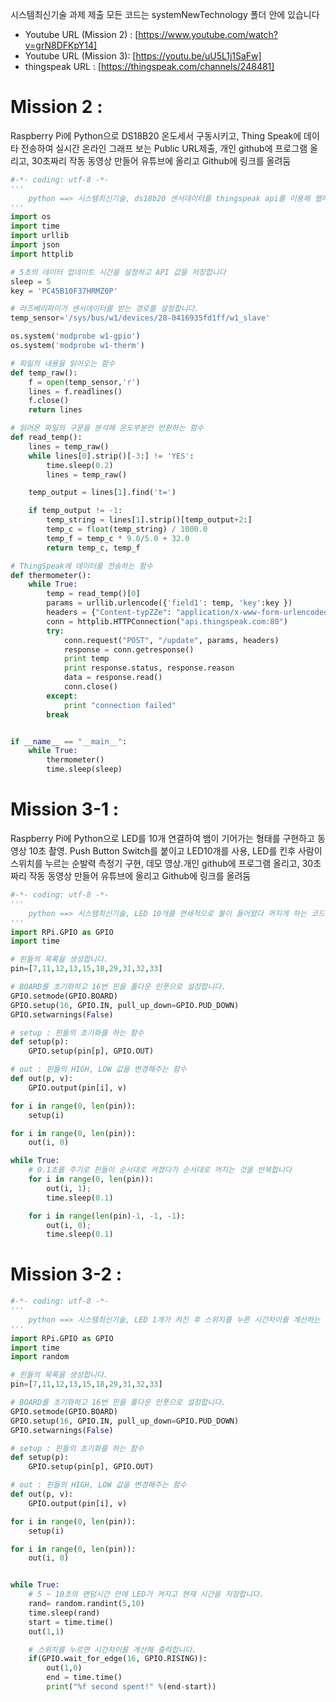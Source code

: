 시스템최신기술 과제 제출
모든 코드는 systemNewTechnology 폴더 안에 있습니다

- Youtube URL (Mission 2) :    [https://www.youtube.com/watch?v=grN8DFKpY14]
- Youtube URL (Mission 3):     [https://youtu.be/uU5L1j1SaFw]
- thingspeak URL :             [https://thingspeak.com/channels/248481]

# Mission 2 :
Raspberry Pi에 Python으로 DS18B20 온도세서 구동시키고, Thing Speak에 데이타 전송하여 실시간 온라인 그래프 보는 Public URL제출,  개인 github에 프로그램 올리고, 30초짜리 작동 동영상 만들어 유튜브에 올리고 Github에 링크를 올려둠
```python
#-*- coding: utf-8 -*-
'''
    python ==> 시스템최신기술, ds18b20 센서데이터를 thingspeak api를 이용해 웹에 뿌려주는 코드
'''
import os
import time
import urllib
import json
import httplib

# 5초의 데이터 업데이트 시간을 설정하고 API 값을 저장합니다
sleep = 5
key = 'PC45B10F37HRMZ0P'

# 라즈베리파이가 센서데이터를 받는 경로를 설정합니다.
temp_sensor='/sys/bus/w1/devices/28-0416935fd1ff/w1_slave'

os.system('modprobe w1-gpio')
os.system('modprobe w1-therm')

# 파일의 내용을 읽어오는 함수
def temp_raw():
    f = open(temp_sensor,'r')
    lines = f.readlines()
    f.close()
    return lines

# 읽어온 파일의 구문을 분석해 온도부분만 반환하는 함수
def read_temp():
    lines = temp_raw()
    while lines[0].strip()[-3:] != 'YES':
        time.sleep(0.2)
        lines = temp_raw()

    temp_output = lines[1].find('t=')

    if temp_output != -1:
        temp_string = lines[1].strip()[temp_output+2:]
        temp_c = float(temp_string) / 1000.0
        temp_f = temp_c * 9.0/5.0 + 32.0
        return temp_c, temp_f

# ThingSpeak에 데이터를 전송하는 함수
def thermometer():
    while True:
        temp = read_temp()[0]
        params = urllib.urlencode({'field1': temp, 'key':key })
        headers = {"Content-typZZe": "application/x-www-form-urlencoded","Accept": "text/plain"}
        conn = httplib.HTTPConnection("api.thingspeak.com:80")
        try:
            conn.request("POST", "/update", params, headers)
            response = conn.getresponse()
            print temp
            print response.status, response.reason
            data = response.read()
            conn.close()
        except:
            print "connection failed"
        break


if __name__ == "__main__":
    while True:
        thermometer()
        time.sleep(sleep)
```


# Mission 3-1 :
Raspberry Pi에 Python으로 LED를 10개 연결하여 뱀이 기어가는 형태를 구현하고 동영상 10초 촬영.  Push Button Switch를 붙이고 LED10개를 사용, LED를 킨후 사람이 스위치를 누르는 순발력 측정기 구현, 데모 영상.개인 github에 프로그램 올리고, 30초짜리 작동 동영상 만들어 유튜브에 올리고 Github에 링크를 올려둠
```python
#-*- coding: utf-8 -*-
'''
    python ==> 시스템최신기술, LED 10개를 연쇄적으로 불이 들어왔다 꺼지게 하는 코드
'''
import RPi.GPIO as GPIO
import time

# 핀들의 목록을 생성합니다.
pin=[7,11,12,13,15,18,29,31,32,33]

# BOARD를 초기화하고 16번 핀을 풀다운 인풋으로 설정합니다.
GPIO.setmode(GPIO.BOARD)
GPIO.setup(16, GPIO.IN, pull_up_down=GPIO.PUD_DOWN)
GPIO.setwarnings(False)

# setup : 핀들의 초기화를 하는 함수
def setup(p):
    GPIO.setup(pin[p], GPIO.OUT)

# out : 핀들의 HIGH, LOW 값을 변경해주는 함수
def out(p, v):
    GPIO.output(pin[i], v)

for i in range(0, len(pin)):
    setup(i)

for i in range(0, len(pin)):
    out(i, 0)

while True:
    # 0.1초를 주기로 핀들이 순서대로 켜졌다가 순서대로 꺼지는 것을 반복합니다
    for i in range(0, len(pin)):
        out(i, 1);
        time.sleep(0.1)

    for i in range(len(pin)-1, -1, -1):
        out(i, 0);
        time.sleep(0.1)
```

# Mission 3-2 :
```python
#-*- coding: utf-8 -*-
'''
    python ==> 시스템최신기술, LED 1개가 켜진 후 스위치를 누른 시간차이를 계산하는 코드
'''
import RPi.GPIO as GPIO
import time
import random

# 핀들의 목록을 생성합니다.
pin=[7,11,12,13,15,18,29,31,32,33]

# BOARD를 초기화하고 16번 핀을 풀다운 인풋으로 설정합니다.
GPIO.setmode(GPIO.BOARD)
GPIO.setup(16, GPIO.IN, pull_up_down=GPIO.PUD_DOWN)
GPIO.setwarnings(False)

# setup : 핀들의 초기화를 하는 함수
def setup(p):
    GPIO.setup(pin[p], GPIO.OUT)

# out : 핀들의 HIGH, LOW 값을 변경해주는 함수
def out(p, v):
    GPIO.output(pin[i], v)

for i in range(0, len(pin)):
    setup(i)

for i in range(0, len(pin)):
    out(i, 0)


while True:
    # 5 ~ 10초의 랜덤시간 안에 LED가 켜지고 현재 시간을 저장합니다.
    rand= random.randint(5,10)
    time.sleep(rand)
    start = time.time()
    out(1,1)

    # 스위치를 누르면 시간차이를 계산해 출력합니다.
    if(GPIO.wait_for_edge(16, GPIO.RISING)):
        out(1,0)
        end = time.time()
        print("%f second spent!" %(end-start))
```


